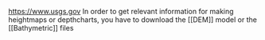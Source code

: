 https://www.usgs.gov
In order to get relevant information for making heightmaps or depthcharts, you have to download the [[DEM]] model or the [[Bathymetric]] files
